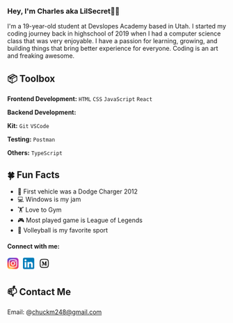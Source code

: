 ### Hey, I'm Charles aka LilSecret👋🏽

I'm a 19-year-old student at Devslopes Academy based in Utah. I started my coding journey back in highschool of 2019 when I had a computer science class that was very enjoyable. I have a passion for learning, growing, and building things that bring better experience for everyone. Coding is an art and freaking awesome.

## 📦 Toolbox

**Frontend Development:** `HTML` `CSS` `JavaScript` `React`

**Backend Development:**

**Kit:** `Git` `VSCode`

**Testing:** `Postman`

**Others:** `TypeScript`

## 🍀 Fun Facts

- 🚗 First vehicle was a Dodge Charger 2012
- 💻 Windows is my jam
- 🏋️ Love to Gym
- 🎮 Most played game is League of Legends
- 🏐 Volleyball is my favorite sport

#### Connect with me:

[<img align="left" src="./images/instagram-logo.svg.webp" alt="instagram logo" width="26px" style="padding-right:10px;" >](https://www.instagram.com/lil.secret18)
[<img align="left" src="./images/linkedin-logo.svg.png" alt="linkedin logo" width="26px" style="padding-right:10px;" >](https://www.linkedin.com/in/charles-marchant-4269201a6/)
[<img align="left" src="./images/medium-logo.svg" alt="medium logo" width="26px" style="padding-right:10px;" >](https://medium.com/@chuckm248)

<br/>
<br/>

## 📫 Contact Me

Email: @chuckm248@gmail.com
